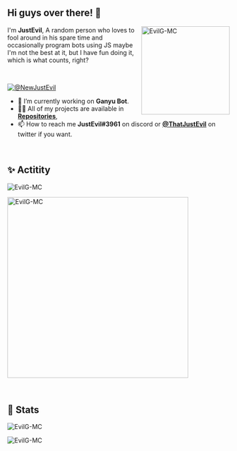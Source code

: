 <h2>Hi guys over there! 👋</h2>

<p><img align="right" src="https://github.com/EvilG-MC.png?size=210" alt="EvilG-MC" width="200"/></p>
<p align="left">I'm <b>JustEvil</b>, A random person who loves to fool around in his spare time and occasionally program bots using JS maybe I'm not the best at it, but I have fun doing it, which is what counts, right?</p> 
<br>
<p align="left"> <a href="https://twitter.com/@NewJustEvil" target="blank"><img src="https://img.shields.io/twitter/follow/NewJustEvil?logo=twitter&style=for-the-badge" alt="@NewJustEvil" /></a> </p>

-   🧰 I’m currently working on **Ganyu Bot**.
-   👨‍💻 All of my projects are available in **[Repositories](https://github.com/EvilG-MC?tab=repositories)**,
-   📫 How to reach me **JustEvil#3961** on discord or **[@ThatJustEvil](https://twitter.com/@NewJustEvil)** on twitter if you want.
<br>
<h2 align="left">✨ Actitity</h2>
<p><img align="center" src="https://lanyard.cnrad.dev/api/391283181665517568" alt="EvilG-MC" /></p>
<p><img align="center" src="https://spotify-recently-played-readme.vercel.app/api?user=lcjpn1qvagz3nkokz9ly82e50&unique=true" alt="EvilG-MC" width="410"/></p>
<br> 
<h2 align="left">📖 Stats</h2>
<img align="center" src="https://github-readme-stats.vercel.app/api?username=EvilG-MC&theme=dark" alt="EvilG-MC" />
<p><img align="center" src="https://github-readme-streak-stats.herokuapp.com?user=EvilG-MC&theme=dark" alt="EvilG-MC" /></p>
